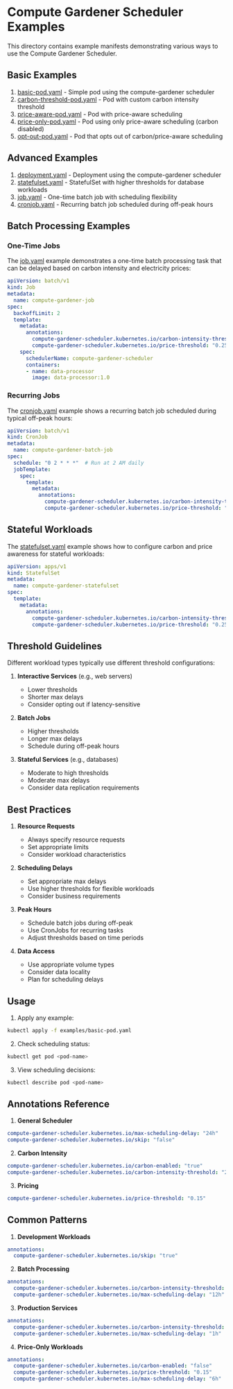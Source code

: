 # Compute Gardener Scheduler Examples

This directory contains example manifests demonstrating various ways to use the Compute Gardener Scheduler.

## Basic Examples

1. [basic-pod.yaml](basic-pod.yaml) - Simple pod using the compute-gardener scheduler
2. [carbon-threshold-pod.yaml](carbon-threshold-pod.yaml) - Pod with custom carbon intensity threshold
3. [price-aware-pod.yaml](price-aware-pod.yaml) - Pod with price-aware scheduling
4. [price-only-pod.yaml](price-only-pod.yaml) - Pod using only price-aware scheduling (carbon disabled)
5. [opt-out-pod.yaml](opt-out-pod.yaml) - Pod that opts out of carbon/price-aware scheduling

## Advanced Examples

1. [deployment.yaml](deployment.yaml) - Deployment using the compute-gardener scheduler
2. [statefulset.yaml](statefulset.yaml) - StatefulSet with higher thresholds for database workloads
3. [job.yaml](job.yaml) - One-time batch job with scheduling flexibility
4. [cronjob.yaml](cronjob.yaml) - Recurring batch job scheduled during off-peak hours

## Batch Processing Examples

### One-Time Jobs

The [job.yaml](job.yaml) example demonstrates a one-time batch processing task that can be delayed based on carbon intensity and electricity prices:

```yaml
apiVersion: batch/v1
kind: Job
metadata:
  name: compute-gardener-job
spec:
  backoffLimit: 2
  template:
    metadata:
      annotations:
        compute-gardener-scheduler.kubernetes.io/carbon-intensity-threshold: "350.0"
        compute-gardener-scheduler.kubernetes.io/price-threshold: "0.25"
    spec:
      schedulerName: compute-gardener-scheduler
      containers:
      - name: data-processor
        image: data-processor:1.0
```

### Recurring Jobs

The [cronjob.yaml](cronjob.yaml) example shows a recurring batch job scheduled during typical off-peak hours:

```yaml
apiVersion: batch/v1
kind: CronJob
metadata:
  name: compute-gardener-batch-job
spec:
  schedule: "0 2 * * *"  # Run at 2 AM daily
  jobTemplate:
    spec:
      template:
        metadata:
          annotations:
            compute-gardener-scheduler.kubernetes.io/carbon-intensity-threshold: "400.0"
            compute-gardener-scheduler.kubernetes.io/price-threshold: "0.30"
```

## Stateful Workloads

The [statefulset.yaml](statefulset.yaml) example shows how to configure carbon and price awareness for stateful workloads:

```yaml
apiVersion: apps/v1
kind: StatefulSet
metadata:
  name: compute-gardener-statefulset
spec:
  template:
    metadata:
      annotations:
        compute-gardener-scheduler.kubernetes.io/carbon-intensity-threshold: "350.0"
        compute-gardener-scheduler.kubernetes.io/price-threshold: "0.25"
```

## Threshold Guidelines

Different workload types typically use different threshold configurations:

1. **Interactive Services** (e.g., web servers)
   - Lower thresholds
   - Shorter max delays
   - Consider opting out if latency-sensitive

2. **Batch Jobs**
   - Higher thresholds
   - Longer max delays
   - Schedule during off-peak hours

3. **Stateful Services** (e.g., databases)
   - Moderate to high thresholds
   - Moderate max delays
   - Consider data replication requirements

## Best Practices

1. **Resource Requests**
   - Always specify resource requests
   - Set appropriate limits
   - Consider workload characteristics

2. **Scheduling Delays**
   - Set appropriate max delays
   - Use higher thresholds for flexible workloads
   - Consider business requirements

3. **Peak Hours**
   - Schedule batch jobs during off-peak
   - Use CronJobs for recurring tasks
   - Adjust thresholds based on time periods

4. **Data Access**
   - Use appropriate volume types
   - Consider data locality
   - Plan for scheduling delays

## Usage

1. Apply any example:
```bash
kubectl apply -f examples/basic-pod.yaml
```

2. Check scheduling status:
```bash
kubectl get pod <pod-name>
```

3. View scheduling decisions:
```bash
kubectl describe pod <pod-name>
```

## Annotations Reference

1. **General Scheduler**
```yaml
compute-gardener-scheduler.kubernetes.io/max-scheduling-delay: "24h"
compute-gardener-scheduler.kubernetes.io/skip: "false"
```

2. **Carbon Intensity**
```yaml
compute-gardener-scheduler.kubernetes.io/carbon-enabled: "true"
compute-gardener-scheduler.kubernetes.io/carbon-intensity-threshold: "200.0"
```

3. **Pricing**
```yaml
compute-gardener-scheduler.kubernetes.io/price-threshold: "0.15"
```

## Common Patterns

1. **Development Workloads**
```yaml
annotations:
  compute-gardener-scheduler.kubernetes.io/skip: "true"
```

2. **Batch Processing**
```yaml
annotations:
  compute-gardener-scheduler.kubernetes.io/carbon-intensity-threshold: "400.0"
  compute-gardener-scheduler.kubernetes.io/max-scheduling-delay: "12h"
```

3. **Production Services**
```yaml
annotations:
  compute-gardener-scheduler.kubernetes.io/carbon-intensity-threshold: "250.0"
  compute-gardener-scheduler.kubernetes.io/max-scheduling-delay: "1h"
```

4. **Price-Only Workloads**
```yaml
annotations:
  compute-gardener-scheduler.kubernetes.io/carbon-enabled: "false"
  compute-gardener-scheduler.kubernetes.io/price-threshold: "0.15"
  compute-gardener-scheduler.kubernetes.io/max-scheduling-delay: "6h"
